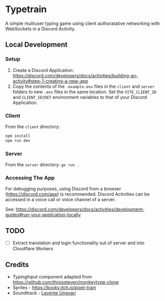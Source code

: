 # Typetrain
A simple multiuser typing game using client authoratative networking with WebSockets in a Discord Activity.

## Local Development
### Setup
1. Create a Discord Application: https://discord.com/developers/docs/activities/building-an-activity#step-1-creating-a-new-app
2. Copy the contents of the `.example.env` files in the `client` and `server` folders to new `.env` files in the same location. Set the `VITE_CLIENT_ID` and `CLIENT_SECRET` environment variables to that of your Discord Application.

### Client
From the `client` directory:
``` bash
npm install
npm run dev
```

### Server
From the `server` directory: `go run .`

### Accessing The App
For debugging purposes, using Discord from a browser (https://discord.com/app) is recommended.
Discord Activities can be accessed in a voice call or voice channel of a server.

See: https://discord.com/developers/docs/activities/development-guides#run-your-application-locally

## TODO
- [ ] Extract translation and login functionality out of server and into Cloudflare Workers

## Credits
- TypingInput component adapted from https://github.com/thisissteven/monkeytype-clone
- Sprites - https://kooky.itch.io/pixel-train
- Soundtrack - [Levente Ungvari](https://www.instagram.com/levente.ungvari)
